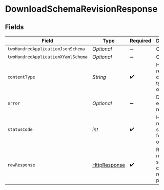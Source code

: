 # DownloadSchemaRevisionResponse


## Fields

| Field                                                                                                                         | Type                                                                                                                          | Required                                                                                                                      | Description                                                                                                                   |
| ----------------------------------------------------------------------------------------------------------------------------- | ----------------------------------------------------------------------------------------------------------------------------- | ----------------------------------------------------------------------------------------------------------------------------- | ----------------------------------------------------------------------------------------------------------------------------- |
| `twoHundredApplicationJsonSchema`                                                                                             | *Optional<InputStream>*                                                                                                       | :heavy_minus_sign:                                                                                                            | OK                                                                                                                            |
| `twoHundredApplicationXYamlSchema`                                                                                            | *Optional<InputStream>*                                                                                                       | :heavy_minus_sign:                                                                                                            | OK                                                                                                                            |
| `contentType`                                                                                                                 | *String*                                                                                                                      | :heavy_check_mark:                                                                                                            | HTTP response content type for this operation                                                                                 |
| `error`                                                                                                                       | *Optional<Error>*                                                                                                             | :heavy_minus_sign:                                                                                                            | Default error response                                                                                                        |
| `statusCode`                                                                                                                  | *int*                                                                                                                         | :heavy_check_mark:                                                                                                            | HTTP response status code for this operation                                                                                  |
| `rawResponse`                                                                                                                 | [HttpResponse<InputStream>](https://docs.oracle.com/en/java/javase/11/docs/api/java.net.http/java/net/http/HttpResponse.html) | :heavy_check_mark:                                                                                                            | Raw HTTP response; suitable for custom response parsing                                                                       |